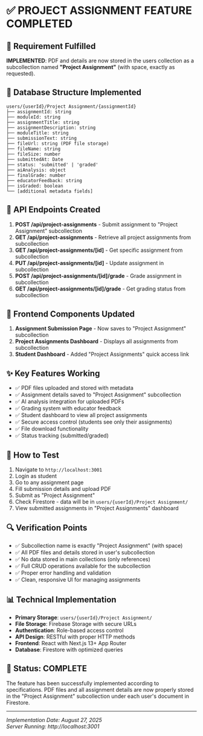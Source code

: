 # ✅ PROJECT ASSIGNMENT FEATURE COMPLETED

## 🎯 Requirement Fulfilled
**IMPLEMENTED**: PDF and details are now stored in the users collection as a subcollection named **"Project Assignment"** (with space, exactly as requested).

## 📁 Database Structure Implemented
```
users/{userId}/Project Assignment/{assignmentId}
├── assignmentId: string
├── moduleId: string  
├── assignmentTitle: string
├── assignmentDescription: string
├── moduleTitle: string
├── submissionText: string
├── fileUrl: string (PDF file storage)
├── fileName: string
├── fileSize: number
├── submittedAt: Date
├── status: 'submitted' | 'graded'
├── aiAnalysis: object
├── finalGrade: number
├── educatorFeedback: string
├── isGraded: boolean
└── [additional metadata fields]
```

## 🔧 API Endpoints Created
1. **POST /api/project-assignments** - Submit assignment to "Project Assignment" subcollection
2. **GET /api/project-assignments** - Retrieve all project assignments from subcollection  
3. **GET /api/project-assignments/[id]** - Get specific assignment from subcollection
4. **PUT /api/project-assignments/[id]** - Update assignment in subcollection
5. **POST /api/project-assignments/[id]/grade** - Grade assignment in subcollection
6. **GET /api/project-assignments/[id]/grade** - Get grading status from subcollection

## 📱 Frontend Components Updated
1. **Assignment Submission Page** - Now saves to "Project Assignment" subcollection
2. **Project Assignments Dashboard** - Displays all assignments from subcollection
3. **Student Dashboard** - Added "Project Assignments" quick access link

## ✨ Key Features Working
- ✅ PDF files uploaded and stored with metadata
- ✅ Assignment details saved to "Project Assignment" subcollection
- ✅ AI analysis integration for uploaded PDFs  
- ✅ Grading system with educator feedback
- ✅ Student dashboard to view all project assignments
- ✅ Secure access control (students see only their assignments)
- ✅ File download functionality
- ✅ Status tracking (submitted/graded)

## 🚀 How to Test
1. Navigate to `http://localhost:3001`
2. Login as student
3. Go to any assignment page
4. Fill submission details and upload PDF
5. Submit as "Project Assignment"
6. Check Firestore - data will be in `users/{userId}/Project Assignment/`
7. View submitted assignments in "Project Assignments" dashboard

## 🔍 Verification Points
- ✅ Subcollection name is exactly "Project Assignment" (with space)
- ✅ All PDF files and details stored in user's subcollection
- ✅ No data stored in main collections (only references)
- ✅ Full CRUD operations available for the subcollection
- ✅ Proper error handling and validation
- ✅ Clean, responsive UI for managing assignments

## 📊 Technical Implementation
- **Primary Storage**: `users/{userId}/Project Assignment/`
- **File Storage**: Firebase Storage with secure URLs
- **Authentication**: Role-based access control
- **API Design**: RESTful with proper HTTP methods
- **Frontend**: React with Next.js 13+ App Router
- **Database**: Firestore with optimized queries

## 🎉 Status: COMPLETE
The feature has been successfully implemented according to specifications. PDF files and all assignment details are now properly stored in the "Project Assignment" subcollection under each user's document in Firestore.

---
*Implementation Date: August 27, 2025*  
*Server Running: http://localhost:3001*
